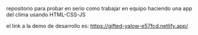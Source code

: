 repositorio para probar en serio como trabajar en equipo haciendo una app del clima usando HTML-CSS-JS

el link a la demo de desarrollo es: https://gifted-yalow-e57fcd.netlify.app/
